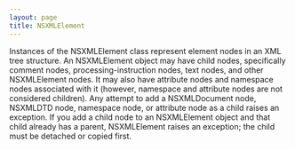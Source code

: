 ```yaml
---
layout: page
title: NSXMLElement
---
```


Instances of the NSXMLElement class represent element nodes in an XML tree structure. 
An NSXMLElement object may have child nodes, specifically comment nodes, processing-instruction nodes, text nodes, and other NSXMLElement nodes. 
It may also have attribute nodes and namespace nodes associated with it (however, namespace and attribute nodes are not considered children). 
Any attempt to add a NSXMLDocument node, NSXMLDTD node, namespace node, or attribute node as a child raises an exception. 
If you add a child node to an NSXMLElement object and that child already has a parent, NSXMLElement raises an exception; the child must be detached or copied first.

